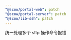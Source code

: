 ```yaml
---
"@scow/portal-web": patch
"@scow/portal-server": patch
"@scow/lib-ssh": patch
---
```


统一处理多个 sftp 操作命令报错
